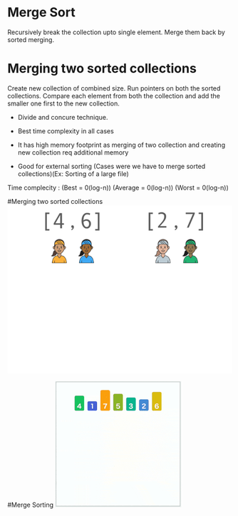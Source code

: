 # Merge Sort

Recursively break the collection upto single element.
Merge them back by sorted merging.

# Merging two sorted collections
Create new collection of combined size.
Run pointers on both the sorted collections.
Compare each element from both the collection and add the smaller one first to the new collection.

* Divide and concure technique.

* Best time complexity in all cases

* It has high memory footprint as merging of two collection and creating new collection req additional memory

* Good for external sorting (Cases were we have to merge sorted collections)(Ex: Sorting of a large file)

Time complecity : (Best = 0(log-n)) (Average = 0(log-n)) (Worst = 0(log-n))

#Merging two sorted collections
![Merging](mergingofsortedlists.gif)

#Merge Sorting
![Merge Sort](mergesort.gif)
